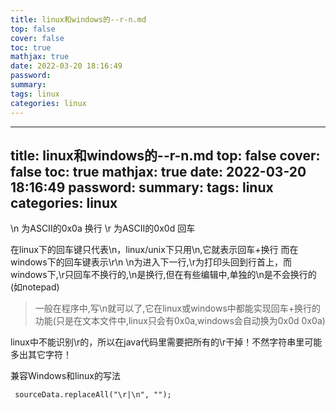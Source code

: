 ```yaml
---
title: linux和windows的--r-n.md
top: false
cover: false
toc: true
mathjax: true
date: 2022-03-20 18:16:49
password:
summary:
tags: linux
categories: linux
---
```

---
title: linux和windows的--r-n.md
top: false
cover: false
toc: true
mathjax: true
date: 2022-03-20 18:16:49
password:
summary:
tags: linux
categories: linux
---
\n   为ASCII的0x0a   换行 
\r   为ASCII的0x0d   回车 

在linux下的回车键只代表\n，linux/unix下只用\n,它就表示回车+换行 
而在windows下的回车键表示\r\n  \n为进入下一行,\r为打印头回到行首上，而windows下,\r只回车不换行的,\n是换行,但在有些编辑中,单独的\n是不会换行的(如notepad) 
             

>一般在程序中,写\n就可以了,它在linux或windows中都能实现回车+换行的功能(只是在文本文件中,linux只会有0x0a,windows会自动换为0x0d   0x0a)

linux中不能识别\r的，所以在java代码里需要把所有的\r干掉！不然字符串里可能多出其它字符！



兼容Windows和linux的写法
~~~~
 sourceData.replaceAll("\r|\n", "");
~~~~
